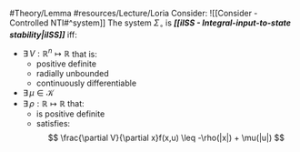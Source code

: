 #Theory/Lemma 
#resources/Lecture/Loria
Consider: ![[Consider - Controlled NTI#^system]]
The system $\Sigma_\circ$ is ***[[iISS - Integral-input-to-state stability|iISS]]*** iff:
- $\exists\, V:\mathbb{R}^n\mapsto\mathbb{R}$ that is:
	- positive definite
	- radially unbounded
	- continuously differentiable
- $\exists\, \mu \in \mathcal{K}$
- $\exists\, \rho:\mathbb{R}\mapsto\mathbb{R}$ that:
	- is positive definite
	- satisfies: $$ \frac{\partial V}{\partial x}f(x,u) \leq -\rho(|x|) + \mu(|u|) $$

